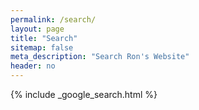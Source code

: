 ```yaml
---
permalink: /search/
layout: page
title: "Search"
sitemap: false
meta_description: "Search Ron's Website"
header: no
---
```


{% include _google_search.html %}
